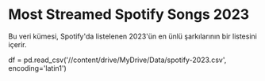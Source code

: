 # Most Streamed Spotify Songs 2023

Bu veri kümesi, Spotify'da listelenen 2023'ün en ünlü şarkılarının bir listesini içerir. 


  df = pd.read_csv('//content/drive/MyDrive/Data/spotify-2023.csv', encoding='latin1')

